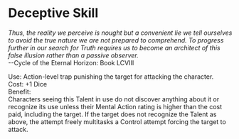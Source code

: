 # Deceptive Skill

*Thus, the reality we perceive is nought but a convenient lie we tell ourselves to avoid the true nature we are not prepared to comprehend. To progress further in our search for Truth requires us to become an architect of this false illusion rather than a passive observer.*  
--Cycle of the Eternal Horizon: Book LCVIII

Use: Action-level trap punishing the target for attacking the character.  
Cost: +1 Dice  
Benefit:  
Characters seeing this Talent in use do not discover anything about it or recognize its use unless their Mental Action rating is higher than the cost paid, including the target. If the target does not recognize the Talent as above, the attempt freely multitasks a Control attempt forcing the target to attack.